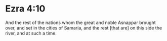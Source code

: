 # Ezra 4:10

And the rest of the nations whom the great and noble Asnappar brought over, and set in the cities of Samaria, and the rest [that are] on this side the river, and at such a time.